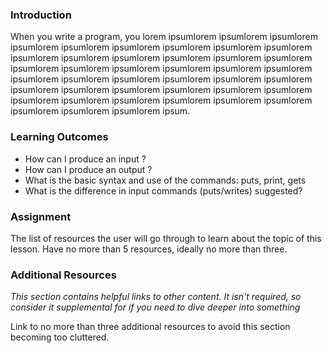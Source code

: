 <!-- This lesson will cover how to output things to the screen in Ruby and how to get input from the user. -->

### Introduction
When you write a program, you lorem ipsumlorem ipsumlorem ipsumlorem ipsumlorem ipsumlorem ipsumlorem ipsumlorem ipsumlorem ipsumlorem ipsumlorem ipsumlorem ipsumlorem ipsumlorem ipsumlorem ipsumlorem ipsumlorem ipsumlorem ipsumlorem ipsumlorem ipsumlorem ipsumlorem ipsumlorem ipsumlorem ipsumlorem ipsumlorem ipsumlorem ipsumlorem ipsumlorem ipsumlorem ipsumlorem ipsumlorem ipsumlorem ipsumlorem ipsumlorem ipsumlorem ipsumlorem ipsumlorem ipsumlorem ipsumlorem ipsumlorem ipsumlorem ipsumlorem ipsum. 
### Learning Outcomes
* How can I produce an input ?
* How can I produce an output ?
* What is the basic syntax and use of the commands: puts, print, gets
* What is the difference in input commands (puts/writes) suggested?

### Assignment
The list of resources the user will go through to learn about the topic of this lesson. Have no more than 5 resources, ideally no more than three.


### Additional Resources
*This section contains helpful links to other content. It isn't required, so consider it supplemental for if you need to dive deeper into something*

Link to no more than three additional resources to avoid this section becoming too cluttered.
